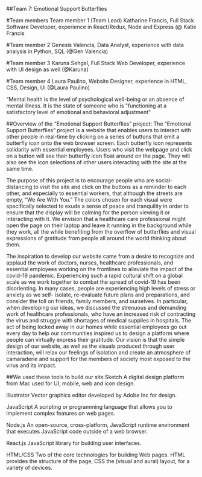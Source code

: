 ##Team 7: Emotional Support Butterflies 

#Team members
Team member 1 (Team Lead)
Katharine Francis, Full Stack Software Developer, experience in React/Redux, Node and Express (@ Katie Francis

#Team member 2
Genesis Valencia, Data Analyst, experience with data analysis in Python, SQL 
(@Gen Valencia)

#Team member 3
Karuna Sehgal, Full Stack Web Developer, experience with UI design as well 
(@Karuna)

#Team member 4
Laura Paulino, Website Designer, experience in HTML, CSS, Design, UI 
(@Laura Paulino)

“Mental health is the level of psychological well-being or an absence of mental illness. It is the state of someone who is "functioning at a satisfactory level of emotional and behavioral adjustment"

##Overview of the “Emotional Support Butterflies” project:
The “Emotional Support Butterflies” project is a website that enables users to interact with other people in real-time by clicking on a series of buttons that emit a butterfly icon onto the web browser screen. Each butterfly icon represents solidarity with essential employees. Users who visit the webpage and click on a button will see their butterfly icon float around on the page. They will also see the icon selections of other users interacting with the site at the same time. 

The purpose of this project is to encourage people who are social-distancing to visit the site and click on the buttons as a reminder to each other, and especially to essential workers, that although the streets are empty, “We Are With You.” The colors chosen for each visual were specifically selected to exude a sense of peace and tranquility in order to ensure that the display will be calming for the person viewing it or interacting with it. We envision that a healthcare care professional might open the page on their laptop and leave it running in the background while they work, all the while benefiting from the overflow of butterflies and visual expressions of gratitude from people all around the world thinking about them.

The inspiration to develop our website came from a desire to recognize and applaud the work of doctors, nurses, healthcare professionals, and essential employees working on the frontlines to alleviate the impact of the covid-19 pandemic. Experiencing such a rapid cultural shift on a global scale as we work together to combat the spread of covid-19 has been disorienting. In many cases, people are experiencing high levels of stress or anxiety as we self- isolate, re-evaluate future plans and preparations, and consider the toll on friends, family members, and ourselves. In particular, when developing our ideas, we discussed the strenuous and demanding work of healthcare professionals, who have an increased risk of contracting the virus and struggle with shortages of medical supplies in hospitals. The act of being locked away in our homes while essential employees go out every day to help our communities inspired us to design a platform where people can virtually express their gratitude. Our vision is that the simple design of our website, as well as the visuals produced through user interaction, will relax our feelings of isolation and create an atmosphere of camaraderie and support for the members of society most exposed to the virus and its impact.

##We used these tools to build our site
Sketch
A digital design platform from Mac used for UI, mobile, web and icon design. 
 
Illustrator
Vector graphics editor developed by Adobe Inc for design.
 
JavaScript
A scripting or programming language that allows you to implement complex features on web pages.
 
Node.js
An open-source, cross-platform, JavaScript runtime environment that executes JavaScript code outside of a web browser. 
  
React.js
JavaScript library for building user interfaces.
 
HTML/CSS
Two of the core technologies for building Web pages. HTML provides the structure of the page, CSS the (visual and aural) layout, for a variety of devices.
